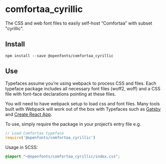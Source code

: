 
# comfortaa_cyrillic

The CSS and web font files to easily self-host “Comfortaa” with subset "cyrillic".

## Install

`npm install --save @openfonts/comfortaa_cyrillic`

## Use

Typefaces assume you’re using webpack to process CSS and files. Each typeface
package includes all necessary font files (woff2, woff) and a CSS file with
font-face declarations pointing at these files.

You will need to have webpack setup to load css and font files. Many tools built
with Webpack will work out of the box with Typefaces such as [Gatsby](https://github.com/gatsbyjs/gatsby)
and [Create React App](https://github.com/facebookincubator/create-react-app).

To use, simply require the package in your project’s entry file e.g.

```javascript
// Load Comfortaa typeface
require('@openfonts/comfortaa_cyrillic')
```

Usage in SCSS:
```scss
@import "~@openfonts/comfortaa_cyrillic/index.css";
```
